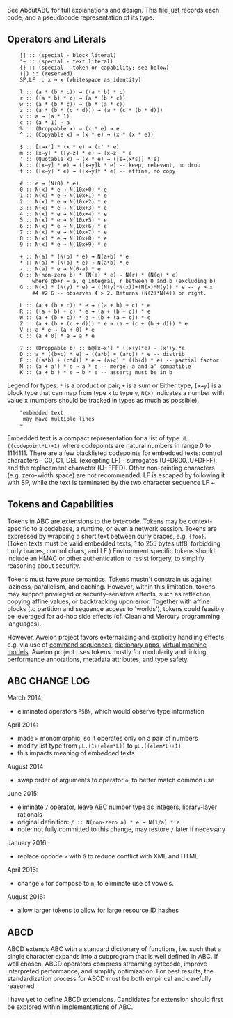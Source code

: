 
See AboutABC for full explanations and design. This file just records each code, and a pseudocode representation of its type.

## Operators and Literals

        [] :: (special - block literal)
        "~ :: (special - text literal)
        {} :: (special - token or capability; see below)
        (|) :: (reserved)
        SP,LF :: x → x (whitespace as identity)

        l :: (a * (b * c)) → ((a * b) * c)
        r :: ((a * b) * c) → (a * (b * c))
        w :: (a * (b * c)) → (b * (a * c))
        z :: (a * (b * (c * d))) → (a * (c * (b * d)))
        v :: a → (a * 1)
        c :: (a * 1) → a
        % :: (Droppable x) ⇒ (x * e) → e
        ^ :: (Copyable x) ⇒ (x * e) → (x * (x * e))

        $ :: [x→x'] * (x * e) → (x' * e)
        m :: [x→y] * ([y→z] * e) → [x→z] * e
        ' :: (Quotable x) ⇒ (x * e) → ([s→(x*s)] * e)
        k :: ([x→y] * e) → ([x→y]k * e) -- keep, relevant, no drop
        f :: ([x→y] * e) → ([x→y]f * e) -- affine, no copy

        # :: e → (N(0) * e)
        0 :: N(x) * e → N(10x+0) * e
        1 :: N(x) * e → N(10x+1) * e
        2 :: N(x) * e → N(10x+2) * e
        3 :: N(x) * e → N(10x+3) * e
        4 :: N(x) * e → N(10x+4) * e
        5 :: N(x) * e → N(10x+5) * e
        6 :: N(x) * e → N(10x+6) * e
        7 :: N(x) * e → N(10x+7) * e
        8 :: N(x) * e → N(10x+8) * e
        9 :: N(x) * e → N(10x+9) * e

        + :: N(a) * (N(b) * e) → N(a+b) * e
        * :: N(a) * (N(b) * e) → N(a*b) * e
        - :: N(a) * e → N(0-a) * e
        Q :: N(non-zero b) * (N(a) * e) → N(r) * (N(q) * e)
            where qb+r = a, q integral, r between 0 and b (excluding b)
        G :: N(x) * (N(y) * e) → ((N(y)*N(x))+(N(x)*N(y)) * e -- y > x
            #4 #2 G -- observes 4 > 2. Returns (N(2)*N(4)) on right.

        L :: (a + (b + c)) * e → ((a + b) + c) * e
        R :: ((a + b) + c) * e → (a + (b + c)) * e
        W :: (a + (b + c)) * e → (b + (a + c)) * e
        Z :: (a + (b + (c + d))) * e → (a + (c + (b + d))) * e
        V :: a * e → (a + 0) * e
        C :: (a + 0) * e → a * e

        ? :: (Droppable b) :: b@[x→x'] * ((x+y)*e) → (x'+y)*e
        D :: a * ((b+c) * e) → ((a*b) + (a*c)) * e -- distrib
        F :: ((a*b) + (c*d)) * e → (a+c) * ((b+d) * e) -- partial factor
        M :: (a + a') * e → a * e -- merge; a and a' compatible
        K :: (a + b ) * e → b * e -- assert; must be in b


Legend for types: `*` is a product or pair, `+` is a sum or Either type, `[x→y]` is a block type that can map from type `x` to type `y`, `N(x)` indicates a number with value x (numbers should be tracked in types as much as possible). 

        "embedded text
         may have multiple lines
        ~

Embedded text is a compact representation for a list of type `μL.((codepoint*L)+1)` where codepoints are natural numbers in range 0 to 1114111. There are a few blacklisted codepoints for embedded texts: control characters - C0, C1, DEL (excepting LF) - surrogates (U+D800..U+DFFF), and the replacement character (U+FFFD). Other non-printing characters (e.g. zero-width space) are not recommended. LF is escaped by following it with SP, while the text is terminated by the two character sequence LF ~.

## Tokens and Capabilities

Tokens in ABC are extensions to the bytecode. Tokens may be context-specific to a codebase, a runtime, or even a network session. Tokens are expressed by wrapping a short text between curly braces, e.g. `{foo}`. (Token texts must be valid embedded texts, 1 to 255 bytes utf8, forbidding curly braces, control chars, and LF.) Environment specific tokens should include an HMAC or other authentication to resist forgery, to simplify reasoning about security.

Tokens must have *pure* semantics. Tokens mustn't constrain us against laziness, parallelism, and caching. However, within this limitation, tokens may support privileged or security-sensitive effects, such as reflection, copying affine values, or backtracking upon error. Together with affine blocks (to partition and sequence access to 'worlds'), tokens could feasibly be leveraged for ad-hoc side effects (cf. Clean and Mercury programming languages). 

However, Awelon project favors externalizing and explicitly handling effects, e.g. via use of [command sequences](CommandLine.md), [dictionary apps](ApplicationModel.md), [virtual machine models](NetworkModel.md). Awelon project uses tokens mostly for modularity and linking, performance annotations, metadata attributes, and type safety. 

## ABC CHANGE LOG

March 2014: 
* eliminated operators `PSBN`, which would observe type information

April 2014: 
* made `>` monomorphic, so it operates only on a pair of numbers
* modify list type from `µL.(1+(elem*L))` to `µL.((elem*L)+1)`
 * this impacts meaning of embedded texts

August 2014
* swap order of arguments to operator `o`, to better match common use

June 2015:
* eliminate `/` operator, leave ABC number type as integers, library-layer rationals
 * original definition: `/ :: N(non-zero a) * e → N(1/a) * e`
 * note: not fully committed to this change, may restore `/` later if necessary

January 2016:
* replace opcode `>` with `G` to reduce conflict with XML and HTML

April 2016:
* change `o` for compose to `m`, to eliminate use of vowels.

August 2016:
* allow larger tokens to allow for large resource ID hashes

## ABCD

ABCD extends ABC with a standard dictionary of functions, i.e. such that a single character expands into a subprogram that is well defined in ABC. If well chosen, ABCD operators compress streaming bytecode, improve interpreted performance, and simplify optimization. For best results, the standardization process for ABCD must be both empirical and carefully reasoned.

I have yet to define ABCD extensions. Candidates for extension should first be explored within implementations of ABC.

